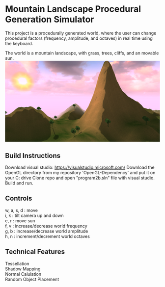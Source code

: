Mountain Landscape Procedural Generation Simulator
===========================

This project is a procedurally generated world, where the user can change procedural factors (frequency, amplitude, and octaves) in real time using the keyboard.

The world is a mountain landscape, with grass, trees, cliffs, and an movable sun.
![](screenshots/world.png)

Build Instructions
------------

Download visual studio: https://visualstudio.microsoft.com/
Download the OpenGL directory from my repository 'OpenGL-Dependency' and put it on your C: drive
Clone repo and open "program2b.sln" file with visual studio. Build and run.

Controls
--------

w, a, s, d : move  
i, k : tilt camera up and down  
e, r : move sun  
f, v : increase/decrease world frequency  
g, b : increase/decrease world amplitude  
h, n : increment/decrement world octaves  

Technical Features
------------------

Tessellation   
Shadow Mapping  
Normal Calulation  
Random Object Placement  
